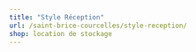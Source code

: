```yaml
---
title: "Style Réception"
url: /saint-brice-courcelles/style-reception/
shop: location de stockage
---
```


